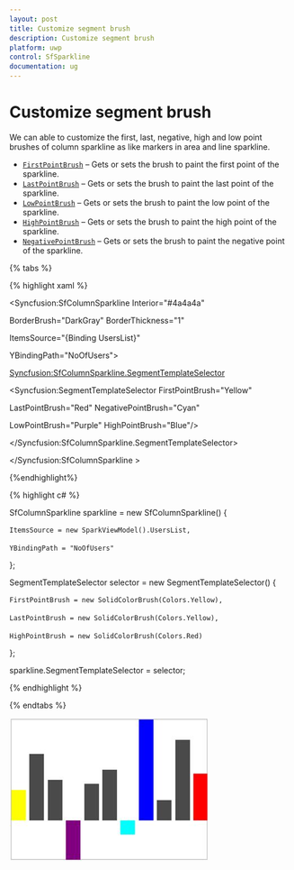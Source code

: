 ```yaml
---
layout: post
title: Customize segment brush 
description: Customize segment brush
platform: uwp
control: SfSparkline
documentation: ug
---
```

# Customize segment brush

We can able to customize the first, last, negative, high and low point brushes of column sparkline as like markers in area and line sparkline.

* [`FirstPointBrush`](https://help.syncfusion.com/cr/uwp/Syncfusion.UI.Xaml.Charts.SegmentTemplateSelector.html#Syncfusion_UI_Xaml_Charts_SegmentTemplateSelector_FirstPointBrush) – Gets or sets the brush to paint the first point of the sparkline.
* [`LastPointBrush`](https://help.syncfusion.com/cr/uwp/Syncfusion.UI.Xaml.Charts.SegmentTemplateSelector.html#Syncfusion_UI_Xaml_Charts_SegmentTemplateSelector_LastPointBrush) – Gets or sets the brush to paint the last point of the sparkline.
* [`LowPointBrush`](https://help.syncfusion.com/cr/uwp/Syncfusion.UI.Xaml.Charts.SegmentTemplateSelector.html#Syncfusion_UI_Xaml_Charts_SegmentTemplateSelector_LowPointBrush) – Gets or sets the brush to paint the low point of the sparkline.
* [`HighPointBrush`](https://help.syncfusion.com/cr/uwp/Syncfusion.UI.Xaml.Charts.SegmentTemplateSelector.html#Syncfusion_UI_Xaml_Charts_SegmentTemplateSelector_HighPointBrush) – Gets or sets the brush to paint the high point of the sparkline.
* [`NegativePointBrush`](https://help.syncfusion.com/cr/uwp/Syncfusion.UI.Xaml.Charts.SegmentTemplateSelector.html#Syncfusion_UI_Xaml_Charts_SegmentTemplateSelector_NegativePointBrush) – Gets or sets the brush to paint the negative point of the sparkline.

{% tabs %}

{% highlight xaml %}

<Syncfusion:SfColumnSparkline Interior="#4a4a4a" 

BorderBrush="DarkGray" BorderThickness="1"

ItemsSource="{Binding UsersList}" 

YBindingPath="NoOfUsers">

<Syncfusion:SfColumnSparkline.SegmentTemplateSelector>

<Syncfusion:SegmentTemplateSelector FirstPointBrush="Yellow" 

LastPointBrush="Red" NegativePointBrush="Cyan"

LowPointBrush="Purple" HighPointBrush="Blue"/>

</Syncfusion:SfColumnSparkline.SegmentTemplateSelector>

</Syncfusion:SfColumnSparkline >

{%endhighlight%}

{% highlight c# %}

SfColumnSparkline sparkline = new SfColumnSparkline()
{

    ItemsSource = new SparkViewModel().UsersList,

    YBindingPath = "NoOfUsers"

};

SegmentTemplateSelector selector = new SegmentTemplateSelector()
{

    FirstPointBrush = new SolidColorBrush(Colors.Yellow),

    LastPointBrush = new SolidColorBrush(Colors.Yellow),

    HighPointBrush = new SolidColorBrush(Colors.Red)

};

sparkline.SegmentTemplateSelector = selector;

{% endhighlight %}

{% endtabs %}

![Customizing column sparkline segment](Customize-segment-brush_images/Customizesegmentbrush_img1.jpeg)


